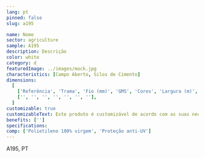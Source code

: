 ```yaml
---
lang: pt
pinned: false
slug: a195

name: Nome
sector: agriculture
sample: A195
description: Descrição
color: white
category: d
featuredImage: ../images/mock.jpg
characteristics: [Campo Aberto, Silos de Cimento]
dimensions:
  [
    ['Referência', 'Trama', 'Fio (mm)', 'GMS', 'Cores', 'Largura (m)', 'Comprimento (m)'],
    ['', '', '', '', '', '', ''],
  ]
customizable: true
customizableText: Este produto é customizável de acordo com as suas necessidades. Contacte-nos para mais informações.
benefits: ['']
specifications:
comp: ['Polietileno 100% virgem', 'Proteção anti-UV']
---
```


A195, PT
